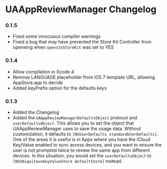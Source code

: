 # UAAppReviewManager Changelog

### 0.1.5
 - Fixed some innocuous compiler warnings
 - Fixed a bug that may have prevented the Store Kit Controller from openeing when `opensInStoreKit` was set to YES

### 0.1.4
 - Allow compilation in Xcode 4
 - Remove LANGUAGE placeholder from iOS 7 template URL, allowing AppStore.app to decide
 - Added keyPrefix option for the defaults keys

### 0.1.3
 - Added the Changelog
 - Added the `UAAppReviewManagerDefaultsObject` protocol and `userDefaultsObject`. This allows you to set the object that UAAppReviewManager uses to save the usage data. Without customization, it defaults to `[NSUserDefaults standardUserDefaults]`. One of the areas it is useful is in Apps where you have the iCloud Key/Value enabled to sync across devices, and you want to ensure the user is not prompted twice to review the same app from different devices. In this situation, you would set the `userDefaultsObject` to `[NSUbiquitousKeyValueStore defaultStore]` instead.
